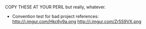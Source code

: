 COPY THESE AT YOUR PERIL but really, whatever.

- Convention test for bad project references: http://i.imgur.com/Hkc6y9a.png http://i.imgur.com/Zr5S9VX.png